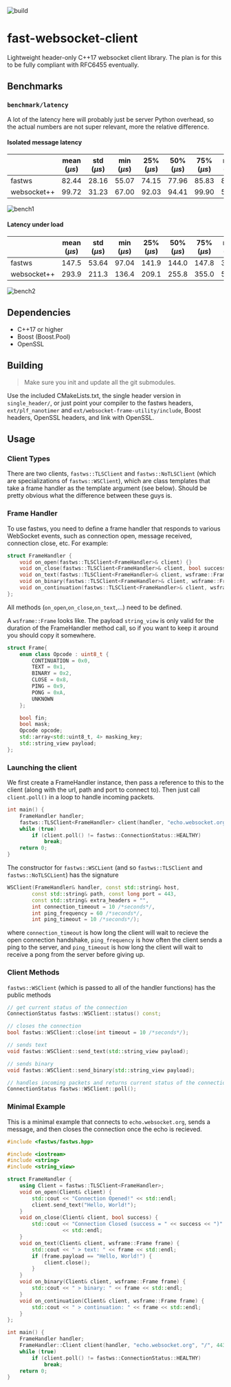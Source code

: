 ![build](https://github.com/humz2k/fast-websocket-client/actions/workflows/cmake-multi-platform.yml/badge.svg)
# fast-websocket-client
Lightweight header-only C++17 websocket client library. The plan is for this to be fully compliant with RFC6455 eventually.

## Benchmarks
### `benchmark/latency`
A lot of the latency here will probably just be server Python overhead, so the actual numbers are not super relevant, more the relative difference.
#### Isolated message latency
|| mean ($\mu s$) | std ($\mu s$) | min ($\mu s$) | 25% ($\mu s$) | 50% ($\mu s$) | 75% ($\mu s$) | max ($\mu s$)
|---|---|---|---|---|---|---|---
|fastws| 82.44 | 28.16 | 55.07 | 74.15 | 77.96 | 85.83 | 8551
|websocket++| 99.72 | 31.23 | 67.00 | 92.03 | 94.41 | 99.90 | 5685


![bench1](benchmark/latency/simple_latency.jpg)

#### Latency under load
|| mean ($\mu s$) | std ($\mu s$) | min ($\mu s$) | 25% ($\mu s$) | 50% ($\mu s$) | 75% ($\mu s$) | max ($\mu s$)
|---|---|---|---|---|---|---|---
|fastws| 147.5 | 53.64 | 97.04 | 141.9 | 144.0 | 147.8 | 3301
|websocket++| 293.9 | 211.3 | 136.4 | 209.1 | 255.8 | 355.0 | 5105

![bench2](benchmark/latency/many_latency.jpg)

## Dependencies
* C++17 or higher
* Boost (Boost.Pool)
* OpenSSL

## Building
> Make sure you init and update all the git submodules.

Use the included CMakeLists.txt, the single header version in `single_header/`, or just point your compiler to the fastws headers, `ext/plf_nanotimer` and `ext/websocket-frame-utility/include`, Boost headers, OpenSSL headers, and link with OpenSSL.

## Usage
### Client Types
There are two clients, `fastws::TLSClient` and `fastws::NoTLSClient` (which are specializations of `fastws::WSClient`), which are class templates that take a frame handler as the template argument (see below). Should be pretty obvious what the difference between these guys is.

### Frame Handler
To use fastws, you need to define a frame handler that responds to various WebSocket events, such as connection open, message received, connection close, etc. For example:
```c++
struct FrameHandler {
    void on_open(fastws::TLSClient<FrameHandler>& client) {}
    void on_close(fastws::TLSClient<FrameHandler>& client, bool success) {}
    void on_text(fastws::TLSClient<FrameHandler>& client, wsframe::Frame frame) {}
    void on_binary(fastws::TLSClient<FrameHandler>& client, wsframe::Frame frame) {}
    void on_continuation(fastws::TLSClient<FrameHandler>& client, wsframe::Frame frame) {}
};
```
All methods (`on_open`,`on_close`,`on_text`,...) need to be defined.

A `wsframe::Frame` looks like. The payload `string_view` is only valid for the duration of the FrameHandler method call, so if you want to keep it around you should copy it somewhere.
```c++
struct Frame{
    enum class Opcode : uint8_t {
        CONTINUATION = 0x0,
        TEXT = 0x1,
        BINARY = 0x2,
        CLOSE = 0x8,
        PING = 0x9,
        PONG = 0xA,
        UNKNOWN
    };

    bool fin;
    bool mask;
    Opcode opcode;
    std::array<std::uint8_t, 4> masking_key;
    std::string_view payload;
};
```

### Launching the client
We first create a FrameHandler instance, then pass a reference to this to the client (along with the url, path and port to connect to). Then just call `client.poll()` in a loop to handle incoming packets.
```c++
int main() {
    FrameHandler handler;
    fastws::TLSClient<FrameHandler> client(handler, "echo.websocket.org", "/", 443);
    while (true)
        if (client.poll() != fastws::ConnectionStatus::HEALTHY)
            break;
    return 0;
}
```
The constructor for `fastws::WSCLient` (and so `fastws::TLSClient` and `fastws::NoTLSCLient`) has the signature
```c++
WSClient(FrameHandler& handler, const std::string& host,
        const std::string& path, const long port = 443,
        const std::string& extra_headers = "",
        int connection_timeout = 10 /*seconds*/,
        int ping_frequency = 60 /*seconds*/,
        int ping_timeout = 10 /*seconds*/);
```
where `connection_timeout` is how long the client will wait to recieve the open connection handshake, `ping_frequency` is how often the client sends a ping to the server, and `ping_timeout` is how long the client will wait to receive a pong from the server before giving up.

### Client Methods
`fastws::WSClient` (which is passed to all of the handler functions) has the public methods
```c++
// get current status of the connection
ConnectionStatus fastws::WSClient::status() const;

// closes the connection
bool fastws::WSClient::close(int timeout = 10 /*seconds*/);

// sends text
void fastws::WSClient::send_text(std::string_view payload);

// sends binary
void fastws::WSClient::send_binary(std::string_view payload);

// handles incoming packets and returns current status of the connection
ConnectionStatus fastws::WSClient::poll();
```

### Minimal Example
This is a minimal example that connects to `echo.websocket.org`, sends a message, and then closes the connection once the echo is recieved.
```c++
#include <fastws/fastws.hpp>

#include <iostream>
#include <string>
#include <string_view>

struct FrameHandler {
    using Client = fastws::TLSClient<FrameHandler>;
    void on_open(Client& client) {
        std::cout << "Connection Opened!" << std::endl;
        client.send_text("Hello, World!");
    }
    void on_close(Client& client, bool success) {
        std::cout << "Connection Closed (success = " << success << ")"
                  << std::endl;
    }
    void on_text(Client& client, wsframe::Frame frame) {
        std::cout << " > text: " << frame << std::endl;
        if (frame.payload == "Hello, World!") {
            client.close();
        }
    }
    void on_binary(Client& client, wsframe::Frame frame) {
        std::cout << " > binary: " << frame << std::endl;
    }
    void on_continuation(Client& client, wsframe::Frame frame) {
        std::cout << " > continuation: " << frame << std::endl;
    }
};

int main() {
    FrameHandler handler;
    FrameHandler::Client client(handler, "echo.websocket.org", "/", 443);
    while (true)
        if (client.poll() != fastws::ConnectionStatus::HEALTHY)
            break;
    return 0;
}
```
